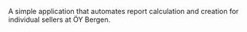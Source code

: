A simple application that automates report calculation and creation for individual sellers at ÖY Bergen.
